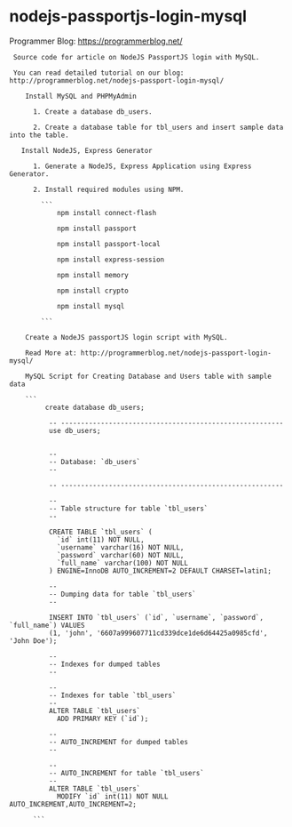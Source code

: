 # nodejs-passportjs-login-mysql
Programmer Blog: https://programmerblog.net/

     Source code for article on NodeJS PassportJS login with MySQL.

     You can read detailed tutorial on our blog: http://programmerblog.net/nodejs-passport-login-mysql/
     
        Install MySQL and PHPMyAdmin 
      
          1. Create a database db_users.

          2. Create a database table for tbl_users and insert sample data into the table.
   
       Install NodeJS, Express Generator
       
          1. Generate a NodeJS, Express Application using Express Generator.

          2. Install required modules using NPM.
          
            ``` 
                npm install connect-flash

                npm install passport

                npm install passport-local

                npm install express-session

                npm install memory

                npm install crypto

                npm install mysql
            
            ```

        Create a NodeJS passportJS login script with MySQL.
        
        Read More at: http://programmerblog.net/nodejs-passport-login-mysql/
        
        MySQL Script for Creating Database and Users table with sample data
        
        ```
             create database db_users;

              -- --------------------------------------------------------
              use db_users;


              --
              -- Database: `db_users`
              --

              -- --------------------------------------------------------

              --
              -- Table structure for table `tbl_users`
              --

              CREATE TABLE `tbl_users` (
                `id` int(11) NOT NULL,
                `username` varchar(16) NOT NULL,
                `password` varchar(60) NOT NULL,
                `full_name` varchar(100) NOT NULL
              ) ENGINE=InnoDB AUTO_INCREMENT=2 DEFAULT CHARSET=latin1;

              --
              -- Dumping data for table `tbl_users`
              --

              INSERT INTO `tbl_users` (`id`, `username`, `password`, `full_name`) VALUES
              (1, 'john', '6607a999607711cd339dce1de6d64425a0985cfd', 'John Doe');

              --
              -- Indexes for dumped tables
              --

              --
              -- Indexes for table `tbl_users`
              --
              ALTER TABLE `tbl_users`
                ADD PRIMARY KEY (`id`);

              --
              -- AUTO_INCREMENT for dumped tables
              --

              --
              -- AUTO_INCREMENT for table `tbl_users`
              --
              ALTER TABLE `tbl_users`
                MODIFY `id` int(11) NOT NULL AUTO_INCREMENT,AUTO_INCREMENT=2;
        
          ```
        
        
     
